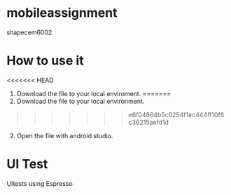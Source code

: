 # mobileassignment
shapecem6002

# How to use it
<<<<<<< HEAD
1. Download the file to your local enviroment.
=======
1. Download the file to your local environment.
>>>>>>> e6f04864b5c0254f1ec444ff10f6c36215aefd1d
2. Open the file with android studio.

# UI Test
UItests using Espresso

